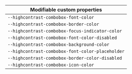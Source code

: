 | Modifiable custom properties                     |
| ------------------------------------------------ |
| `--highcontrast-combobox-font-color`             |
| `--highcontrast-combobox-border-color`           |
| `--highcontrast-combobox-focus-indicator-color`  |
| `--highcontrast-combobox-font-color-disabled`    |
| `--highcontrast-combobox-background-color`       |
| `--highcontrast-combobox-font-color-placeholder` |
| `--highcontrast-combobox-border-color-disabled`  |
| `--highcontrast-combobox-icon-color`             |
